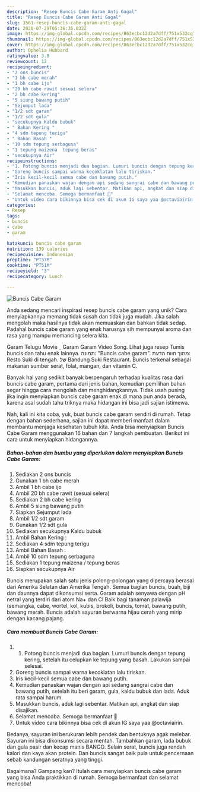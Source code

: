 ```yaml
---
description: "Resep Buncis Cabe Garam Anti Gagal"
title: "Resep Buncis Cabe Garam Anti Gagal"
slug: 3561-resep-buncis-cabe-garam-anti-gagal
date: 2020-07-29T05:36:35.032Z
image: https://img-global.cpcdn.com/recipes/863ecbc12d2a7dff/751x532cq70/buncis-cabe-garam-foto-resep-utama.jpg
thumbnail: https://img-global.cpcdn.com/recipes/863ecbc12d2a7dff/751x532cq70/buncis-cabe-garam-foto-resep-utama.jpg
cover: https://img-global.cpcdn.com/recipes/863ecbc12d2a7dff/751x532cq70/buncis-cabe-garam-foto-resep-utama.jpg
author: Ophelia Hubbard
ratingvalue: 3.8
reviewcount: 12
recipeingredient:
- "2 ons buncis"
- "1 bh cabe merah"
- "1 bh cabe ijo"
- "20 bh cabe rawit sesuai selera"
- "2 bh cabe kering"
- "5 siung bawang putih"
- "Sejumput lada"
- "1/2 sdt garam"
- "1/2 sdt gula"
- "secukupnya Kaldu bubuk"
- " Bahan Kering "
- "4 sdm tepung terigu"
- " Bahan Basah "
- "10 sdm tepung serbaguna"
- "1 tepung maizena  tepung beras"
- "secukupnya Air"
recipeinstructions:
- "1. Potong buncis menjadi dua bagian. Lumuri buncis dengan tepung kering, setelah itu celupkan ke tepung yang basah. Lakukan sampai selesai."
- "Goreng buncis sampai warna kecoklatan lalu tiriskan."
- "Iris kecil-kecil semua cabe dan bawang putih."
- "Kemudian panaskan wajan dengan api sedang sangrai cabe dan bawang putih, setelah itu beri garam, gula, kaldu bubuk dan lada. Aduk rata sampai harum."
- "Masukkan buncis, aduk lagi sebentar. Matikan api, angkat dan siap disajikan."
- "Selamat mencoba. Semoga bermanfaat 🧡"
- "Untuk video cara bikinnya bisa cek di akun IG saya yaa @octaviairin."
categories:
- Resep
tags:
- buncis
- cabe
- garam

katakunci: buncis cabe garam 
nutrition: 139 calories
recipecuisine: Indonesian
preptime: "PT37M"
cooktime: "PT51M"
recipeyield: "3"
recipecategory: Lunch

---
```



![Buncis Cabe Garam](https://img-global.cpcdn.com/recipes/863ecbc12d2a7dff/751x532cq70/buncis-cabe-garam-foto-resep-utama.jpg)

Anda sedang mencari inspirasi resep buncis cabe garam yang unik? Cara menyiapkannya memang tidak susah dan tidak juga mudah. Jika salah mengolah maka hasilnya tidak akan memuaskan dan bahkan tidak sedap. Padahal buncis cabe garam yang enak harusnya sih mempunyai aroma dan rasa yang mampu memancing selera kita.

Garam Telugu Movie _ Garam Garam Video Song. Lihat juga resep Tumis buncis dan tahu enak lainnya. תמונה: &#34;Buncis cabe garam&#34;. מתוך חוות הדעת: ‪Resto Suki di tengah.‬ של ‪Bandung Suki Restaurant‬. Buncis terkenal sebagai makanan sumber serat, folat, mangan, dan vitamin C.

Banyak hal yang sedikit banyak berpengaruh terhadap kualitas rasa dari buncis cabe garam, pertama dari jenis bahan, kemudian pemilihan bahan segar hingga cara mengolah dan menghidangkannya. Tidak usah pusing jika ingin menyiapkan buncis cabe garam enak di mana pun anda berada, karena asal sudah tahu triknya maka hidangan ini bisa jadi sajian istimewa.


Nah, kali ini kita coba, yuk, buat buncis cabe garam sendiri di rumah. Tetap dengan bahan sederhana, sajian ini dapat memberi manfaat dalam membantu menjaga kesehatan tubuh kita. Anda bisa menyiapkan Buncis Cabe Garam menggunakan 16 bahan dan 7 langkah pembuatan. Berikut ini cara untuk menyiapkan hidangannya.

<!--inarticleads1-->

##### Bahan-bahan dan bumbu yang diperlukan dalam menyiapkan Buncis Cabe Garam:

1. Sediakan 2 ons buncis
1. Gunakan 1 bh cabe merah
1. Ambil 1 bh cabe ijo
1. Ambil 20 bh cabe rawit (sesuai selera)
1. Sediakan 2 bh cabe kering
1. Ambil 5 siung bawang putih
1. Siapkan Sejumput lada
1. Ambil 1/2 sdt garam
1. Gunakan 1/2 sdt gula
1. Sediakan secukupnya Kaldu bubuk
1. Ambil  Bahan Kering :
1. Sediakan 4 sdm tepung terigu
1. Ambil  Bahan Basah :
1. Ambil 10 sdm tepung serbaguna
1. Sediakan 1 tepung maizena / tepung beras
1. Siapkan secukupnya Air


Buncis merupakan salah satu jenis polong-polongan yang dipercaya berasal dari Amerika Selatan dan Amerika Tengah. Semua bagian buncis, buah, biji dan daunnya dapat dikonsumsi serta. Garam adalah senyawa dengan pH netral yang terdiri dari atom Na+ dan Cl Baik bagi tanaman palawija (semangka, cabe, wortel, kol, kubis, brokoli, buncis, tomat, bawang putih, bawang merah. Buncis adalah sayuran berwarna hijau cerah yang mirip dengan kacang pajang. 

<!--inarticleads2-->

##### Cara membuat Buncis Cabe Garam:

1. 1. Potong buncis menjadi dua bagian. Lumuri buncis dengan tepung kering, setelah itu celupkan ke tepung yang basah. Lakukan sampai selesai.
1. Goreng buncis sampai warna kecoklatan lalu tiriskan.
1. Iris kecil-kecil semua cabe dan bawang putih.
1. Kemudian panaskan wajan dengan api sedang sangrai cabe dan bawang putih, setelah itu beri garam, gula, kaldu bubuk dan lada. Aduk rata sampai harum.
1. Masukkan buncis, aduk lagi sebentar. Matikan api, angkat dan siap disajikan.
1. Selamat mencoba. Semoga bermanfaat 🧡
1. Untuk video cara bikinnya bisa cek di akun IG saya yaa @octaviairin.


Bedanya, sayuran ini berukuran lebih pendek dan bentuknya agak melebar. Sayuran ini bisa dikonsumsi secara mentah. Tambahkan garam, lada bubuk dan gula pasir dan kecap manis BANGO. Selain serat, buncis juga rendah kalori dan kaya akan protein. Dan buncis sangat baik pula untuk pencernaan sebab kandungan seratnya yang tinggi. 

Bagaimana? Gampang kan? Itulah cara menyiapkan buncis cabe garam yang bisa Anda praktikkan di rumah. Semoga bermanfaat dan selamat mencoba!
